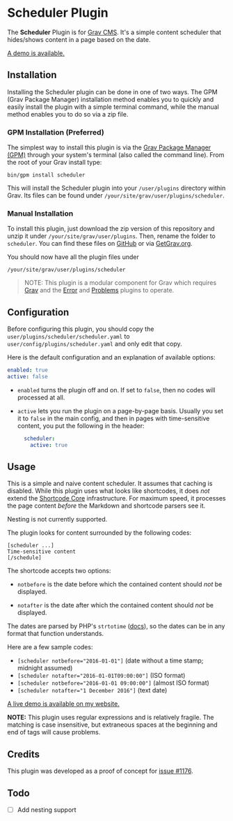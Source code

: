 # Scheduler Plugin

The **Scheduler** Plugin is for [Grav CMS](http://github.com/getgrav/grav). It's a simple content scheduler that hides/shows content in a page based on the date.

[A demo is available.](https://perlkonig.com/demos/scheduler)

## Installation

Installing the Scheduler plugin can be done in one of two ways. The GPM (Grav Package Manager) installation method enables you to quickly and easily install the plugin with a simple terminal command, while the manual method enables you to do so via a zip file.

### GPM Installation (Preferred)

The simplest way to install this plugin is via the [Grav Package Manager (GPM)](http://learn.getgrav.org/advanced/grav-gpm) through your system's terminal (also called the command line).  From the root of your Grav install type:

    bin/gpm install scheduler

This will install the Scheduler plugin into your `/user/plugins` directory within Grav. Its files can be found under `/your/site/grav/user/plugins/scheduler`.

### Manual Installation

To install this plugin, just download the zip version of this repository and unzip it under `/your/site/grav/user/plugins`. Then, rename the folder to `scheduler`. You can find these files on [GitHub](https://github.com/aaron-dalton/grav-plugin-scheduler) or via [GetGrav.org](http://getgrav.org/downloads/plugins#extras).

You should now have all the plugin files under

    /your/site/grav/user/plugins/scheduler
	
> NOTE: This plugin is a modular component for Grav which requires [Grav](http://github.com/getgrav/grav) and the [Error](https://github.com/getgrav/grav-plugin-error) and [Problems](https://github.com/getgrav/grav-plugin-problems) plugins to operate.

## Configuration

Before configuring this plugin, you should copy the `user/plugins/scheduler/scheduler.yaml` to `user/config/plugins/scheduler.yaml` and only edit that copy.

Here is the default configuration and an explanation of available options:

```yaml
enabled: true
active: false
```

* `enabled` turns the plugin off and on. If set to `false`, then no codes will processed at all.

* `active` lets you run the plugin on a page-by-page basis. Usually you set it to `false` in the main config, and then in pages with time-sensitive content, you put the following in the header:

  ```yaml
    scheduler:
      active: true
  ```

## Usage

This is a simple and naive content scheduler. It assumes that caching is disabled. While this plugin uses what looks like shortcodes, it does *not* extend the [Shortcode Core](https://github.com/getgrav/grav-plugin-shortcode-core) infrastructure. For maximum speed, it processes the page content *before* the Markdown and shortcode parsers see it.

Nesting is not currently supported.

The plugin looks for content surrounded by the following codes:

```
[scheduler ...]
Time-sensitive content
[/schedule]
```

The shortcode accepts two options:

* `notbefore` is the date before which the contained content should *not* be displayed.

* `notafter` is the date after which the contained content should *not* be displayed.

The dates are parsed by PHP's `strtotime` ([docs](https://secure.php.net/manual/en/function.strtotime.php)), so the dates can be in any format that function understands.

Here are a few sample codes:

  * `[scheduler notbefore="2016-01-01"]` (date without a time stamp; midnight assumed)
  * `[scheduler notafter="2016-01-01T09:00:00"]` (ISO format)
  * `[scheduler notbefore="2016-01-01 09:00:00"]` (almost ISO format)
  * `[scheduler notafter="1 December 2016"]` (text date)

[A live demo is available on my website.](https://perlkonig.com/demos/scheduler)

**NOTE:** This plugin uses regular expressions and is relatively fragile. The matching is case insensitive, but extraneous spaces at the beginning and end of tags will cause problems.

## Credits

This plugin was developed as a proof of concept for [issue #1176](https://github.com/getgrav/grav/issues/1176).

## Todo

* [ ] Add nesting support
